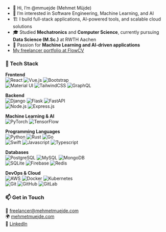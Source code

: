 - 👋 Hi, I’m @mmuejde (Mehmet Müjde)
- 👀 I’m interested in Software Engineering, Machine Learning, and AI
- 🏗️ I build full-stack applications, AI-powered tools, and scalable cloud solutions
- 🎓 Studied **Mechatronics** and **Computer Science**, currently pursuing **Data Science (M.Sc.)** at RWTH Aachen
- 🤖 Passion for **Machine Learning and AI-driven applications**
- [My freelancer portfolio at FlowCV](https://flowcv.com/resume/6ffs0qd5q5d1)

### **🚀 Tech Stack**

**Frontend**  
![React](https://skillicons.dev/icons?i=react) ![Vue.js](https://skillicons.dev/icons?i=vue) ![Bootstrap](https://skillicons.dev/icons?i=bootstrap)  
![Material UI](https://skillicons.dev/icons?i=materialui) ![TailwindCSS](https://skillicons.dev/icons?i=tailwind) ![GraphQL](https://skillicons.dev/icons?i=graphql)

**Backend**  
![Django](https://skillicons.dev/icons?i=django) ![Flask](https://skillicons.dev/icons?i=flask) ![FastAPI](https://skillicons.dev/icons?i=fastapi)  
![Node.js](https://skillicons.dev/icons?i=nodejs) ![Express.js](https://skillicons.dev/icons?i=express)

**Machine Learning & AI**  
![PyTorch](https://skillicons.dev/icons?i=pytorch) ![TensorFlow](https://skillicons.dev/icons?i=tensorflow)

**Programming Languages**  
![Python](https://skillicons.dev/icons?i=python) ![Rust](https://skillicons.dev/icons?i=rust) ![Go](https://skillicons.dev/icons?i=go)  
![Swift](https://skillicons.dev/icons?i=swift) ![Javascript](https://skillicons.dev/icons?i=javascript) ![Typescript](https://skillicons.dev/icons?i=typescript)

**Databases**  
![PostgreSQL](https://skillicons.dev/icons?i=postgres) ![MySQL](https://skillicons.dev/icons?i=mysql) ![MongoDB](https://skillicons.dev/icons?i=mongodb)  
![SQLite](https://skillicons.dev/icons?i=sqlite) ![Firebase](https://skillicons.dev/icons?i=firebase) ![Redis](https://skillicons.dev/icons?i=redis)

**DevOps & Cloud**  
![AWS](https://skillicons.dev/icons?i=aws) ![Docker](https://skillicons.dev/icons?i=docker) ![Kubernetes](https://skillicons.dev/icons?i=kubernetes)  
![Git](https://skillicons.dev/icons?i=git) ![GitHub](https://skillicons.dev/icons?i=github) ![GitLab](https://skillicons.dev/icons?i=gitlab)

### **📫 Get in Touch**

📧 freelancer@mehmetmuejde.com  
🌍 [mehmetmuejde.com](https://www.mehmetmuejde.com)  
💼 [LinkedIn](https://www.linkedin.com/in/mehmetmuejde)
